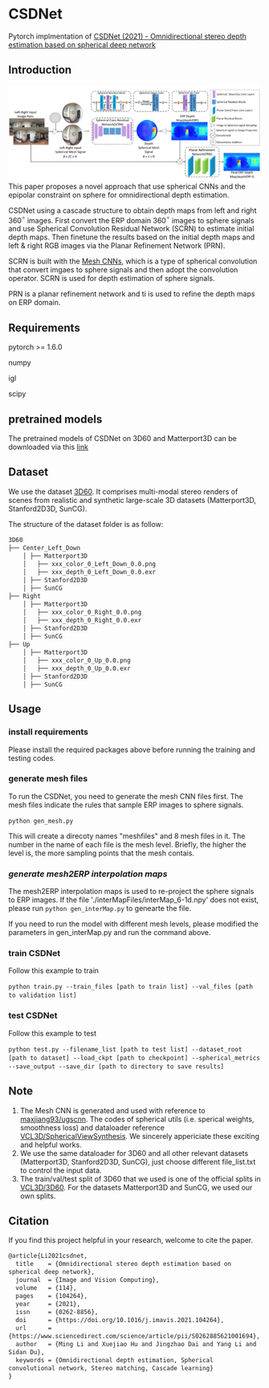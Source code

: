 # CSDNet
Pytorch implmentation of [CSDNet (2021) - Omnidirectional stereo depth estimation based on spherical
deep network](https://www.sciencedirect.com/science/article/abs/pii/S0262885621001694)

## Introduction
![The network structure of CSDNet](./gitSrcs/network.png)
This paper proposes a novel approach that use spherical CNNs and the epipolar constraint on sphere for omnidirectional depth estimation.

CSDNet using a cascade structure to obtain depth maps from left and right 360$^\circ$ images. First convert the ERP domain 360$^\circ$ images to sphere signals and use Spherical Convolution Residual Network (SCRN) to estimate initial depth maps. Then finetune the results based on the initial depth maps and left & right RGB images via the Planar Refinement Network (PRN).

SCRN is built with the [Mesh CNNs](http://www.maxjiang.ml/proj/ugscnn), which is a type of spherical convolution that convert imgaes to sphere signals and then adopt the convolution operator. SCRN is used for depth estimation of sphere signals.

PRN is a planar refinement network and ti is used to refine the depth maps on ERP domain.

## Requirements
pytorch >= 1.6.0

numpy

igl

scipy

## pretrained models

The pretrained models of CSDNet on 3D60 and Matterport3D can be downloaded via this [link](https://drive.google.com/drive/folders/1EfDJE0db4wygHD-6GTI-ReLWUBjJJJ2i?usp=sharing)

## Dataset

We use the dataset [3D60](https://vcl3d.github.io/3D60/). It comprises multi-modal stereo renders of scenes from realistic and synthetic large-scale 3D datasets (Matterport3D, Stanford2D3D, SunCG).

The structure of the dataset folder is as follow:
```
3D60
├── Center_Left_Down
    │ ├── Matterport3D
    │   ├── xxx_color_0_Left_Down_0.0.png
    │   ├── xxx_depth_0_Left_Down_0.0.exr
    │ ├── Stanford2D3D
    │ ├── SunCG
├── Right
    │ ├── Matterport3D
    │   ├── xxx_color_0_Right_0.0.png
    │   ├── xxx_depth_0_Right_0.0.exr
    │ ├── Stanford2D3D
    │ ├── SunCG
├── Up
    │ ├── Matterport3D
    │   ├── xxx_color_0_Up_0.0.png
    │   ├── xxx_depth_0_Up_0.0.exr
    │ ├── Stanford2D3D
    │ ├── SunCG
```

## Usage

### install requirements

Please install the required packages above before running the training and testing codes.

### generate mesh files
To run the CSDNet, you need to generate the mesh CNN files first. The mesh files indicate the rules that sample ERP images to sphere signals.

```python gen_mesh.py```

This will create a direcoty names "meshfiles" and 8 mesh files in it. The number in the name of each file is the mesh level. Briefly, the higher the level is, the more sampling points that the mesh contais.

### *generate mesh2ERP interpolation maps*
The mesh2ERP interpolation maps is used to re-project the sphere signals to ERP images.
If the file './interMapFiles/interMap_6-1d.npy' does not exist, please run
```python gen_interMap.py```
 to genearte the file. 

If you need to run the model with different mesh levels, please modified the parameters in gen_interMap.py and run the command above.

### train CSDNet
Follow this example to train

```python train.py --train_files [path to train list] --val_files [path to validation list]```

### test CSDNet
Follow this example to test

```python test.py --filename_list [path to test list] --dataset_root [path to dataset] --load_ckpt [path to checkpoint] --spherical_metrics --save_output --save_dir [path to directory to save results]```

## Note
1. The Mesh CNN is generated and used with reference to [maxjiang93/ugscnn](https://github.com/maxjiang93/ugscnn). The codes of spherical utils (i.e. sperical weights, smoothness loss) and dataloader reference [VCL3D/SphericalViewSynthesis](https://github.com/VCL3D/SphericalViewSynthesis). We sincerely appericiate these exciting and helpful works.
2. We use the same dataloader for 3D60 and all other relevant datasets (Matterport3D, Stanford2D3D, SunCG), just choose different file_list.txt to control the input data.
3. The train/val/test split of 3D60 that we used is one of the official splits in [VCL3D/3D60](https://github.com/VCL3D/3D60). For the datasets Matterport3D and SunCG, we used our own splits.
## Citation
If you find this project helpful in your research, welcome to cite the paper.
```
@article{Li2021csdnet,
  title    = {Omnidirectional stereo depth estimation based on spherical deep network},
  journal  = {Image and Vision Computing},
  volume   = {114},
  pages    = {104264},
  year     = {2021},
  issn     = {0262-8856},
  doi      = {https://doi.org/10.1016/j.imavis.2021.104264},
  url      = {https://www.sciencedirect.com/science/article/pii/S0262885621001694},
  author   = {Ming Li and Xuejiao Hu and Jingzhao Dai and Yang Li and Sidan Du},
  keywords = {Omnidirectional depth estimation, Spherical convolutional network, Stereo matching, Cascade learning}
}
```